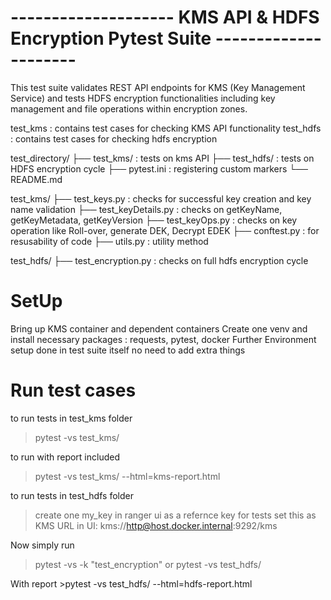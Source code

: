 #     --------------------            KMS API & HDFS Encryption Pytest Suite      ---------------------


This test suite validates REST API endpoints for KMS (Key Management Service) and tests HDFS encryption functionalities including key management and file operations within encryption zones.

test_kms  : contains test cases for checking KMS API functionality
test_hdfs : contains test cases for checking hdfs encryption

test_directory/
├── test_kms/          : tests on kms API
├── test_hdfs/         : tests on HDFS encryption cycle
├── pytest.ini         : registering custom markers
└── README.md

test_kms/
├── test_keys.py       : checks for successful key creation and key name validation
├── test_keyDetails.py : checks on getKeyName, getKeyMetadata, getKeyVersion
├── test_keyOps.py     : checks on key operation like Roll-over, generate DEK, Decrypt EDEK
├── conftest.py        : for resusability of code
├── utils.py           : utility method

test_hdfs/
├── test_encryption.py : checks on full hdfs encryption cycle


# SetUp

Bring up KMS container and dependent containers
Create one venv and install necessary packages : requests, pytest, docker 
Further Environment setup  done in test suite itself no need to add extra things

# Run test cases

to run tests in test_kms folder 
> pytest -vs test_kms/

to run with report included
> pytest -vs test_kms/ --html=kms-report.html


to run tests in test_hdfs folder

> create one my_key in ranger ui as a refernce key for tests
> set this as KMS URL in UI:  kms://http@host.docker.internal:9292/kms 


Now simply run
> pytest -vs -k "test_encryption"
or
>pytest -vs test_hdfs/

With report >pytest -vs test_hdfs/ --html=hdfs-report.html




